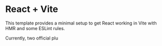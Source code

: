 # React + Vite

This template provides a minimal setup to get React working in Vite with HMR and some ESLint rules.

Currently, two official plu

